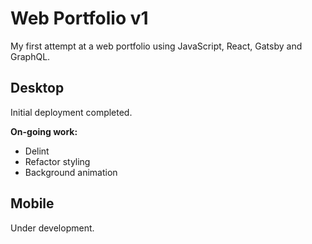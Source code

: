 # Web Portfolio v1
My first attempt at a web portfolio using JavaScript, React, Gatsby and GraphQL.

## Desktop
Initial deployment completed.

**On-going work:**
- Delint
- Refactor styling
- Background animation

## Mobile
Under development.
